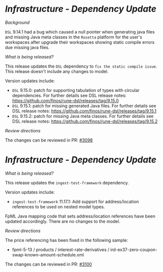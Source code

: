 # _Infrastructure - Dependency Update_

_Background_

`DSL` 9.14.1 had a bug which caused a null pointer when generating java files and missing Java meta classes in the `Rosetta` platform for the user's workspaces after upgrade their workspaces showing static compile errors due missing java files. 

_What is being released?_

This release updates the `DSL` dependency to `fix the static compile issue`. This release doesn't include any changes to model.

Version updates include:
- `DSL` 9.15.0: patch for supporting tabulation of types with circular dependencies. For further details see DSL release notes: https://github.com/finos/rune-dsl/releases/tag/9.15.0
- `DSL` 9.15.1: patch for missing generated Java files. For further details see DSL release notes: https://github.com/finos/rune-dsl/releases/tag/9.15.1
- `DSL` 9.15.2: patch for missing Java meta classes. For further details see DSL release notes: https://github.com/finos/rune-dsl/releases/tag/9.15.2

_Review directions_

The changes can be reviewed in PR: [#3098](https://github.com/finos/common-domain-model/pull/3098)

# _Infrastructure - Dependency Update_

_What is being released?_

This release updates the `ingest-test-framework` dependency.

Version updates include:
- `ingest-test-framework` 11.17.1: Add support for address/location references to be used on nested model types.

FpML Java mapping code that sets address/location references have been updated accordingly.  There are no changes to the model. 

_Review directions_

The price referencing has been fixed in the following sample:

- fpml-5-13 / products / interest-rate-derivatives / ird-ex37-zero-coupon-swap-known-amount-schedule.xml

The changes can be reviewed in PR: [#3100](https://github.com/finos/common-domain-model/pull/3100)
